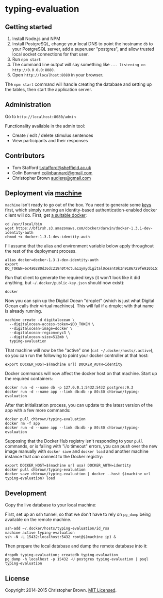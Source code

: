 # typing-evaluation


## Getting started

1. Install Node.js and NPM
2. Install PostgreSQL, change your local DNS to point the hostname `db` to your PostgreSQL server, add a superuser "postgres", and allow trusted local socket connections for that user.
2. Run `npm start`
3. The command line output will say something like `... listening on http://0.0.0.0:8080`.
4. Open `http://localhost:8080` in your browser.

The `npm start` command will handle creating the database and setting up the tables, then start the application server.


## Administration

Go to `http://localhost:8080/admin`

Functionality available in the admin tool:

* Create / edit / delete stimulus sentences
* View participants and their responses


## Contributors

* Tom Stafford <t.stafford@sheffield.ac.uk>
* Colin Bannard <colinbannard@gmail.com>
* Christopher Brown <audiere@gmail.com>


## Deployment via [machine](https://github.com/docker/machine)

`machine` isn't ready to go out of the box. You need to generate some [keys](https://github.com/docker/docker/issues/7667) first, which simply running an identity-based authentication-enabled docker client will do. First, get [a suitable docker](https://github.com/docker/machine#try-it-out):

    cd /usr/local/bin
    wget https://bfirsh.s3.amazonaws.com/docker/darwin/docker-1.3.1-dev-identity-auth
    chmod +x docker-1.3.1-dev-identity-auth

I'll assume that the alias and environment variable below apply throughout the rest of the deployment process.

    alias docker=docker-1.3.1-dev-identity-auth
    export DO_TOKEN=6c4a0280d36dc219n0t4ctua11ymydigital0ceant0k3n9186729fe910b157bb

Run that client to generate the required keys (it won't look like it did anything, but `~/.docker/public-key.json` should now exist):

    docker

Now you can spin up the Digital Ocean "droplet" (which is just what Digital Ocean calls their virtual machines). This will fail if a droplet with that name is already running.

    machine create -d digitalocean \
      --digitalocean-access-token=$DO_TOKEN \
      --digitalocean-image=docker \
      --digitalocean-region=nyc3 \
      --digitalocean-size=512mb \
      typing-evaluation

That machine will now be the "active" one (`cat ~/.docker/hosts/.active`), so you can run the following to point your docker controller at that host:

    export DOCKER_HOST=$(machine url) DOCKER_AUTH=identity

Docker commands will now affect the docker host on that machine. Start up the required containers:

    docker run -d --name db -p 127.0.0.1:5432:5432 postgres:9.3
    docker run -d --name app --link db:db -p 80:80 chbrown/typing-evaluation

After that initialization process, you can update to the latest version of the app with a few more commands:

    docker pull chbrown/typing-evaluation
    docker rm -f app
    docker run -d --name app --link db:db -p 80:80 chbrown/typing-evaluation

Supposing that the Docker Hub registry isn't responding to your `pull` commands, or is failing with "i/o timeout" errors, you can push over the new image manually with `docker save` and `docker load` and another machine instance that _can_ connect to the Docker registry:

    export DOCKER_HOST=$(machine url usa) DOCKER_AUTH=identity
    docker pull chbrown/typing-evaluation
    docker save chbrown/typing-evaluation | docker --host $(machine url typing-evaluation) load


## Development

Copy the live database to your local machine:

First, set up an ssh tunnel, so that we don't have to rely on `pg_dump` being available on the remote machine.

    ssh-add ~/.docker/hosts/typing-evaluation/id_rsa
    machine active typing-evaluation
    ssh -N -L 15432:localhost:5432 root@$(machine ip) &

Then prepare the local database and dump the remote database into it:

    dropdb typing-evaluation; createdb typing-evaluation
    pg_dump -h localhost -p 15432 -U postgres typing-evaluation | psql typing-evaluation


## License

Copyright 2014-2015 Christopher Brown. [MIT Licensed](http://opensource.org/licenses/MIT).
